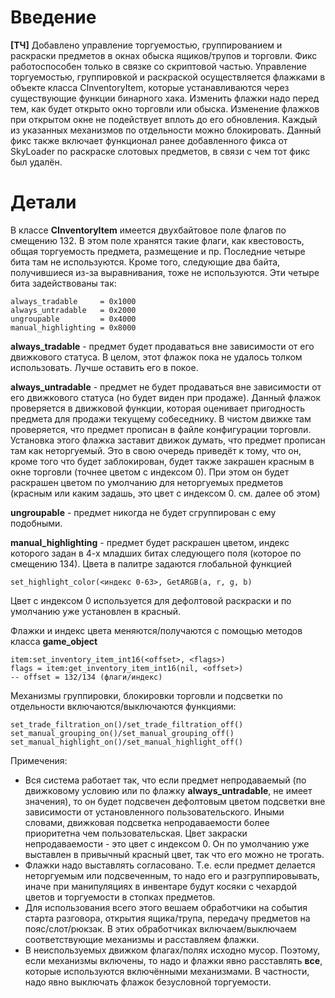 # Введение #

**[ТЧ]** Добавлено управление торгуемостью, группированием и раскраски предметов в окнах обыска ящиков/трупов и торговли. Фикс работоспособен только в связке со скриптовой частью. Управление торгуемостью, группировкой и раскраской осуществляется флажками в объекте класса CInventoryItem, которые устанавливаются через существующие функции бинарного хака. Изменить флажки надо перед тем, как будет открыто окно торговли или обыска. Изменение флажков при открытом окне не подействует вплоть до его обновления. Каждый из указанных механизмов по отдельности можно блокировать. Данный фикс также включает функционал ранее добавленного фикса от SkyLoader по раскраске слотовых предметов, в связи с чем тот фикс был удалён.

# Детали #

В классе **CInventoryItem** имеется двухбайтовое поле флагов по смещению 132. В этом поле хранятся такие флаги, как квестовость, общая торгуемость предмета, размещение и пр. Последние четыре бита там не используются. Кроме того, следующие два байта, получившиеся из-за выравнивания, тоже не используются. Эти четыре бита задействованы так:
```
always_tradable     = 0x1000
always_untradable   = 0x2000
ungroupable         = 0x4000
manual_highlighting = 0x8000
```
**always\_tradable** - предмет будет продаваться вне зависимости от его движкового статуса. В целом, этот флажок пока не удалось толком использовать. Лучше оставить его в покое.

**always\_untradable** - предмет не будет продаваться вне зависимости от его движкового статуса (но будет виден при продаже). Данный флажок проверяется в движковой функции, которая оценивает пригодность предмета для продажи текущему собеседнику. В чистом движке там проверяется, что предмет прописан в файле конфигурации торговли. Установка этого флажка заставит движок думать, что предмет прописан там как неторгуемый. Это в свою очередь приведёт к тому, что он, кроме того что будет заблокирован, будет также закрашен красным в окне торговли (точнее цветом с индексом 0).
При этом он будет раскрашен цветом по умолчанию для неторгуемых предметов (красным или каким задашь, это цвет с индексом 0. см. далее об этом)

**ungroupable** - предмет никогда не будет сгруппирован с ему подобными.

**manual\_highlighting** - предмет будет раскрашен цветом, индекс которого задан в 4-х младших битах следующего поля (которое по смещению 134).
Цвета в палитре задаются глобальной функцией
```
set_highlight_color(<индекс 0-63>, GetARGB(a, r, g, b)
```
Цвет с индексом 0 используется для дефолтовой раскраски и по умолчанию уже установлен в красный.

Флажки и индекс цвета меняются/получаются с помощью методов класса **game\_object**
```
item:set_inventory_item_int16(<offset>, <flags>)
flags = item:get_inventory_item_int16(nil, <offset>)
-- offset = 132/134 (флаги/индекс)
```

Механизмы группировки, блокировки торговли и подсветки по отдельности включаются/выключаются функциями:
```
set_trade_filtration_on()/set_trade_filtration_off()
set_manual_grouping_on()/set_manual_grouping_off()
set_manual_highlight_on()/set_manual_highlight_off()
```

Примечения:
  * Вся система работает так, что если предмет непродаваемый (по движковому условию или по флажку **always\_untradable**, не имеет значения), то он будет подсвечен дефолтовым цветом подсветки вне зависимости от установленного пользовательского. Иными словами, движковая подсветка непродаваемости более приоритетна чем пользовательская. Цвет закраски непродаваемости - это цвет с индексом 0. Он по умолчанию уже выставлен в привычный красный цвет, так что его можно не трогать.
  * Флажки надо выставлять согласовано. Т.е. если предмет делается неторгуемым или подсвеченным, то надо его и разгруппировывать, иначе при манипуляциях в инвентаре будут косяки с чехардой цветов и торгуемости в стопках предметов.
  * Для использования всего этого вешаем обработчики на события старта разговора, открытия ящика/трупа, передачу предметов на пояс/слот/рюкзак. В этих обработчиках включаем/выключаем соответствующие механизмы и расставляем флажки.
  * В неиспользуемых движком флагах/полях исходно мусор. Поэтому, если механизмы включены, то надо и флажки явно расставлять **все**, которые используются включёнными механизмами. В частности, надо явно выключать флажок безусловной торгуемости.